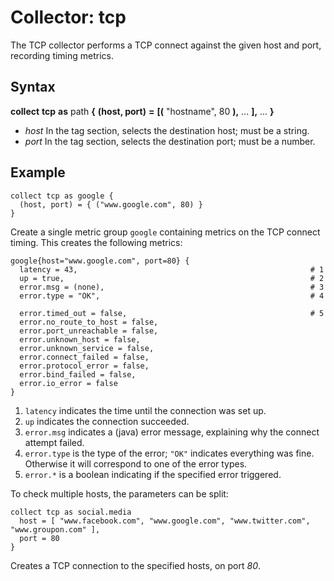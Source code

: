 Collector: tcp
====

The TCP collector performs a TCP connect against the given host and port, recording timing metrics.

Syntax
----

**collect** **tcp** **as** path **{** **(host, port)** **=** **[(** "hostname", 80 **),** ... **],** ...  **}**

- *host*
  In the tag section, selects the destination host; must be a string.
- *port*
  In the tag section, selects the destination port; must be a number.

Example
----

    collect tcp as google {
      (host, port) = { ("www.google.com", 80) }
    }

Create a single metric group ``google`` containing metrics on the TCP connect timing.
This creates the following metrics:

    google{host="www.google.com", port=80} {
      latency = 43,                                                    # 1
      up = true,                                                       # 2
      error.msg = (none),                                              # 3
      error.type = "OK",                                               # 4

      error.timed_out = false,                                         # 5
      error.no_route_to_host = false,
      error.port_unreachable = false,
      error.unknown_host = false,
      error.unknown_service = false,
      error.connect_failed = false,
      error.protocol_error = false,
      error.bind_failed = false,
      error.io_error = false
    }

1. ``latency`` indicates the time until the connection was set up.
2. ``up`` indicates the connection succeeded.
3. ``error.msg`` indicates a (java) error message, explaining why the connect attempt failed.
4. ``error.type`` is the type of the error; ``"OK"`` indicates everything was fine.  Otherwise it will correspond to one of the error types.
5. ``error.*`` is a boolean indicating if the specified error triggered.

To check multiple hosts, the parameters can be split:

    collect tcp as social.media
      host = [ "www.facebook.com", "www.google.com", "www.twitter.com", "www.groupon.com" ],
      port = 80
    }

Creates a TCP connection to the specified hosts, on port *80*.
